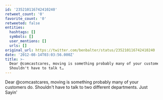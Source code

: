 ```yaml
---
id: '235210116742410240'
retweet_count: '0'
favorite_count: '0'
retweeted: false
entities:
  hashtags: []
  symbols: []
  user_mentions: []
  urls: []
original_url: https://twitter.com/benbalter/status/235210116742410240
date: '2012-08-14T03:03:56.000Z'
title: >-
  Dear @comcastcares, moving is something probably many of your customers do.
  Shouldn't have to talk t…
---
```


Dear @comcastcares, moving is something probably many of your customers do. Shouldn't have to talk to two different departments. Just Sayin'